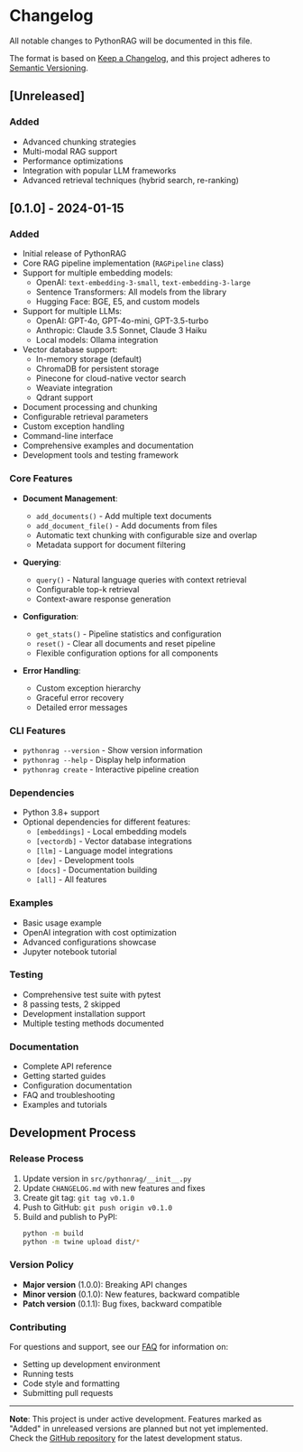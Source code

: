 # Changelog

All notable changes to PythonRAG will be documented in this file.

The format is based on [Keep a Changelog](https://keepachangelog.com/en/1.0.0/),
and this project adheres to [Semantic Versioning](https://semver.org/spec/v2.0.0.html).

## [Unreleased]

### Added
- Advanced chunking strategies
- Multi-modal RAG support
- Performance optimizations
- Integration with popular LLM frameworks
- Advanced retrieval techniques (hybrid search, re-ranking)

## [0.1.0] - 2024-01-15

### Added
- Initial release of PythonRAG
- Core RAG pipeline implementation (`RAGPipeline` class)
- Support for multiple embedding models:
  - OpenAI: `text-embedding-3-small`, `text-embedding-3-large`
  - Sentence Transformers: All models from the library
  - Hugging Face: BGE, E5, and custom models
- Support for multiple LLMs:
  - OpenAI: GPT-4o, GPT-4o-mini, GPT-3.5-turbo
  - Anthropic: Claude 3.5 Sonnet, Claude 3 Haiku
  - Local models: Ollama integration
- Vector database support:
  - In-memory storage (default)
  - ChromaDB for persistent storage
  - Pinecone for cloud-native vector search
  - Weaviate integration
  - Qdrant support
- Document processing and chunking
- Configurable retrieval parameters
- Custom exception handling
- Command-line interface
- Comprehensive examples and documentation
- Development tools and testing framework

### Core Features
- **Document Management**:
  - `add_documents()` - Add multiple text documents
  - `add_document_file()` - Add documents from files
  - Automatic text chunking with configurable size and overlap
  - Metadata support for document filtering

- **Querying**:
  - `query()` - Natural language queries with context retrieval
  - Configurable top-k retrieval
  - Context-aware response generation

- **Configuration**:
  - `get_stats()` - Pipeline statistics and configuration
  - `reset()` - Clear all documents and reset pipeline
  - Flexible configuration options for all components

- **Error Handling**:
  - Custom exception hierarchy
  - Graceful error recovery
  - Detailed error messages

### CLI Features
- `pythonrag --version` - Show version information
- `pythonrag --help` - Display help information
- `pythonrag create` - Interactive pipeline creation

### Dependencies
- Python 3.8+ support
- Optional dependencies for different features:
  - `[embeddings]` - Local embedding models
  - `[vectordb]` - Vector database integrations
  - `[llm]` - Language model integrations
  - `[dev]` - Development tools
  - `[docs]` - Documentation building
  - `[all]` - All features

### Examples
- Basic usage example
- OpenAI integration with cost optimization
- Advanced configurations showcase
- Jupyter notebook tutorial

### Testing
- Comprehensive test suite with pytest
- 8 passing tests, 2 skipped
- Development installation support
- Multiple testing methods documented

### Documentation
- Complete API reference
- Getting started guides
- Configuration documentation
- FAQ and troubleshooting
- Examples and tutorials

## Development Process

### Release Process
1. Update version in `src/pythonrag/__init__.py`
2. Update `CHANGELOG.md` with new features and fixes
3. Create git tag: `git tag v0.1.0`
4. Push to GitHub: `git push origin v0.1.0`
5. Build and publish to PyPI:
   ```bash
   python -m build
   python -m twine upload dist/*
   ```

### Version Policy
- **Major version** (1.0.0): Breaking API changes
- **Minor version** (0.1.0): New features, backward compatible
- **Patch version** (0.1.1): Bug fixes, backward compatible

### Contributing
For questions and support, see our [FAQ](faq.md) for information on:
- Setting up development environment
- Running tests
- Code style and formatting
- Submitting pull requests

---

**Note**: This project is under active development. Features marked as "Added" in unreleased versions are planned but not yet implemented. Check the [GitHub repository](https://github.com/franzejr/PythonRAG) for the latest development status. 
 
